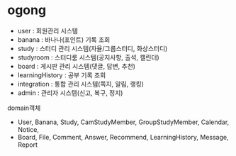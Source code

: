 # ogong

- user : 회원관리 시스템
- banana : 바나나(포인트) 기록 조회
- study : 스터디 관리 시스템(자율/그룹스터디, 화상스터디)
- studyroom : 스터디룸 시스템(공지사항, 출석, 캘린더)
- board : 게시판 관리 시스템(댓글, 답변, 추천)
- learningHistory : 공부 기록 조회
- integration : 통합 관리 시스템(쪽지, 알림, 랭킹)
- admin : 관리자 시스템(신고, 복구, 정지)

domain객체
- User, Banana, Study, CamStudyMember, GroupStudyMember, Calendar, Notice,
- Board, File, Comment, Answer, Recommend, LearningHistory, Message, Report
